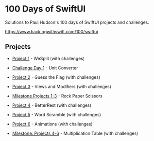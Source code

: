 # 100 Days of SwiftUI

Solutions to Paul Hudson's 100 days of SwiftUI projects and challenges.

https://www.hackingwithswift.com/100/swiftui


Projects                                                                                                                                                          
---                                                                                                                                                                        
- [Project 1](WeSplit) - WeSplit (with challenges)

- [Challenge Day 1](UnitConverter) - Unit Converter 

- [Project 2](GuessTheFlag) - Guess the Flag (with challenges)

- [Project 3](ViewsAndModifiers) - Views and Modifiers (with challenges)

- [Milestone Projects 1-3](RockPaperScissors) - Rock Paper Scissors

- [Project 4](BetterRest) - BetterRest (with challenges)

- [Project 5](WordScramble) - Word Scramble (with challenges)

- [Project 6](Animations) - Animations (with challenges)

- [Milestone: Projects 4-6](MultiplicationTable) - Multiplication Table (with challenges)
